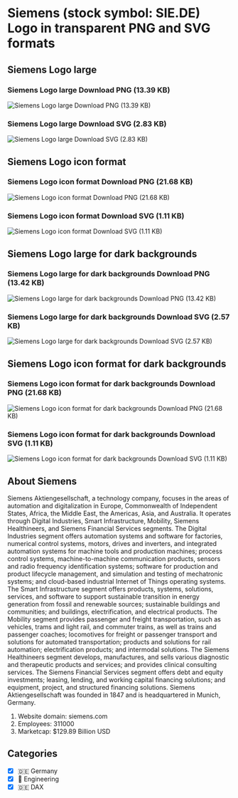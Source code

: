 # Siemens (stock symbol: SIE.DE) Logo in transparent PNG and SVG formats

## Siemens Logo large

### Siemens Logo large Download PNG (13.39 KB)

![Siemens Logo large Download PNG (13.39 KB)](/img/orig/SIE.DE_BIG-8513f49c.png)

### Siemens Logo large Download SVG (2.83 KB)

![Siemens Logo large Download SVG (2.83 KB)](/img/orig/SIE.DE_BIG-77d939de.svg)

## Siemens Logo icon format

### Siemens Logo icon format Download PNG (21.68 KB)

![Siemens Logo icon format Download PNG (21.68 KB)](/img/orig/SIE.DE-0e74c1e5.png)

### Siemens Logo icon format Download SVG (1.11 KB)

![Siemens Logo icon format Download SVG (1.11 KB)](/img/orig/SIE.DE-02fa347b.svg)

## Siemens Logo large for dark backgrounds

### Siemens Logo large for dark backgrounds Download PNG (13.42 KB)

![Siemens Logo large for dark backgrounds Download PNG (13.42 KB)](/img/orig/SIE.DE_BIG.D-2711bb9c.png)

### Siemens Logo large for dark backgrounds Download SVG (2.57 KB)

![Siemens Logo large for dark backgrounds Download SVG (2.57 KB)](/img/orig/SIE.DE_BIG.D-5d08ce19.svg)

## Siemens Logo icon format for dark backgrounds

### Siemens Logo icon format for dark backgrounds Download PNG (21.68 KB)

![Siemens Logo icon format for dark backgrounds Download PNG (21.68 KB)](/img/orig/SIE.DE.D-f7f0ebe9.png)

### Siemens Logo icon format for dark backgrounds Download SVG (1.11 KB)

![Siemens Logo icon format for dark backgrounds Download SVG (1.11 KB)](/img/orig/SIE.DE.D-d71d3156.svg)

## About Siemens

Siemens Aktiengesellschaft, a technology company, focuses in the areas of automation and digitalization in Europe, Commonwealth of Independent States, Africa, the Middle East, the Americas, Asia, and Australia. It operates through Digital Industries, Smart Infrastructure, Mobility, Siemens Healthineers, and Siemens Financial Services segments. The Digital Industries segment offers automation systems and software for factories, numerical control systems, motors, drives and inverters, and integrated automation systems for machine tools and production machines; process control systems, machine-to-machine communication products, sensors and radio frequency identification systems; software for production and product lifecycle management, and simulation and testing of mechatronic systems; and cloud-based industrial Internet of Things operating systems. The Smart Infrastructure segment offers products, systems, solutions, services, and software to support sustainable transition in energy generation from fossil and renewable sources; sustainable buildings and communities; and buildings, electrification, and electrical products. The Mobility segment provides passenger and freight transportation, such as vehicles, trams and light rail, and commuter trains, as well as trains and passenger coaches; locomotives for freight or passenger transport and solutions for automated transportation; products and solutions for rail automation; electrification products; and intermodal solutions. The Siemens Healthineers segment develops, manufactures, and sells various diagnostic and therapeutic products and services; and provides clinical consulting services. The Siemens Financial Services segment offers debt and equity investments; leasing, lending, and working capital financing solutions; and equipment, project, and structured financing solutions. Siemens Aktiengesellschaft was founded in 1847 and is headquartered in Munich, Germany.

1. Website domain: siemens.com
2. Employees: 311000
3. Marketcap: $129.89 Billion USD


## Categories
- [x] 🇩🇪 Germany
- [x] 👷 Engineering
- [x] 🇩🇪 DAX
